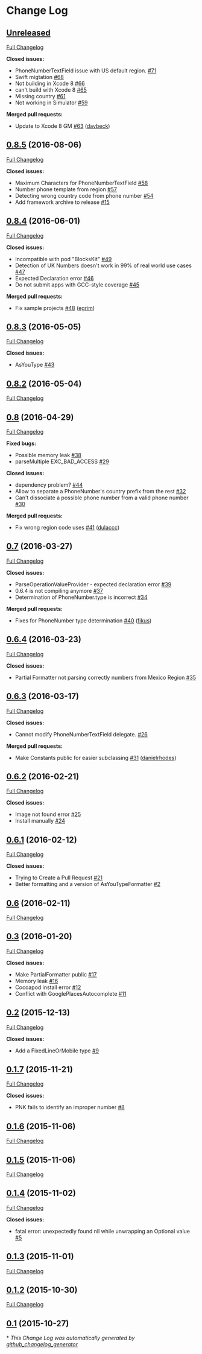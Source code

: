# Change Log

## [Unreleased](https://github.com/marmelroy/PhoneNumberKit/tree/HEAD)

[Full Changelog](https://github.com/marmelroy/PhoneNumberKit/compare/0.8.5...HEAD)

**Closed issues:**

- PhoneNumberTextField issue with US default region. [\#71](https://github.com/marmelroy/PhoneNumberKit/issues/71)
- Swift migtation  [\#68](https://github.com/marmelroy/PhoneNumberKit/issues/68)
- Not building in Xcode 8 [\#66](https://github.com/marmelroy/PhoneNumberKit/issues/66)
- can't build with Xcode 8 [\#65](https://github.com/marmelroy/PhoneNumberKit/issues/65)
- Missing country [\#61](https://github.com/marmelroy/PhoneNumberKit/issues/61)
- Not working in Simulator [\#59](https://github.com/marmelroy/PhoneNumberKit/issues/59)

**Merged pull requests:**

- Update to Xcode 8 GM [\#63](https://github.com/marmelroy/PhoneNumberKit/pull/63) ([davbeck](https://github.com/davbeck))

## [0.8.5](https://github.com/marmelroy/PhoneNumberKit/tree/0.8.5) (2016-08-06)
[Full Changelog](https://github.com/marmelroy/PhoneNumberKit/compare/0.8.4...0.8.5)

**Closed issues:**

- Maximum Characters for PhoneNumberTextField [\#58](https://github.com/marmelroy/PhoneNumberKit/issues/58)
- Number phone template from region  [\#57](https://github.com/marmelroy/PhoneNumberKit/issues/57)
- Detecting wrong country code from phone number [\#54](https://github.com/marmelroy/PhoneNumberKit/issues/54)
- Add framework archive to release [\#15](https://github.com/marmelroy/PhoneNumberKit/issues/15)

## [0.8.4](https://github.com/marmelroy/PhoneNumberKit/tree/0.8.4) (2016-06-01)
[Full Changelog](https://github.com/marmelroy/PhoneNumberKit/compare/0.8.3...0.8.4)

**Closed issues:**

- Incompatible with pod "BlocksKit" [\#49](https://github.com/marmelroy/PhoneNumberKit/issues/49)
- Detection of UK Numbers doesn't work in 99% of real world use cases [\#47](https://github.com/marmelroy/PhoneNumberKit/issues/47)
- Expected Declaration error [\#46](https://github.com/marmelroy/PhoneNumberKit/issues/46)
- Do not submit apps with GCC-style coverage [\#45](https://github.com/marmelroy/PhoneNumberKit/issues/45)

**Merged pull requests:**

- Fix sample projects [\#48](https://github.com/marmelroy/PhoneNumberKit/pull/48) ([egrim](https://github.com/egrim))

## [0.8.3](https://github.com/marmelroy/PhoneNumberKit/tree/0.8.3) (2016-05-05)
[Full Changelog](https://github.com/marmelroy/PhoneNumberKit/compare/0.8.2...0.8.3)

**Closed issues:**

- AsYouType [\#43](https://github.com/marmelroy/PhoneNumberKit/issues/43)

## [0.8.2](https://github.com/marmelroy/PhoneNumberKit/tree/0.8.2) (2016-05-04)
[Full Changelog](https://github.com/marmelroy/PhoneNumberKit/compare/0.8...0.8.2)

## [0.8](https://github.com/marmelroy/PhoneNumberKit/tree/0.8) (2016-04-29)
[Full Changelog](https://github.com/marmelroy/PhoneNumberKit/compare/0.7...0.8)

**Fixed bugs:**

- Possible memory leak [\#38](https://github.com/marmelroy/PhoneNumberKit/issues/38)
- parseMultiple EXC\_BAD\_ACCESS [\#29](https://github.com/marmelroy/PhoneNumberKit/issues/29)

**Closed issues:**

- dependency problem? [\#44](https://github.com/marmelroy/PhoneNumberKit/issues/44)
- Allow to separate a PhoneNumber's country prefix from the rest [\#32](https://github.com/marmelroy/PhoneNumberKit/issues/32)
- Can't dissociate a possible phone number from a valid phone number [\#30](https://github.com/marmelroy/PhoneNumberKit/issues/30)

**Merged pull requests:**

- Fix wrong region code uses [\#41](https://github.com/marmelroy/PhoneNumberKit/pull/41) ([dulaccc](https://github.com/dulaccc))

## [0.7](https://github.com/marmelroy/PhoneNumberKit/tree/0.7) (2016-03-27)
[Full Changelog](https://github.com/marmelroy/PhoneNumberKit/compare/0.6.4...0.7)

**Closed issues:**

- ParseOperationValueProvider - expected declaration error [\#39](https://github.com/marmelroy/PhoneNumberKit/issues/39)
- 0.6.4 is not compiling anymore [\#37](https://github.com/marmelroy/PhoneNumberKit/issues/37)
- Determination of PhoneNumber.type is incorrect [\#34](https://github.com/marmelroy/PhoneNumberKit/issues/34)

**Merged pull requests:**

- Fixes for PhoneNumber type determination [\#40](https://github.com/marmelroy/PhoneNumberKit/pull/40) ([fikus](https://github.com/fikus))

## [0.6.4](https://github.com/marmelroy/PhoneNumberKit/tree/0.6.4) (2016-03-23)
[Full Changelog](https://github.com/marmelroy/PhoneNumberKit/compare/0.6.3...0.6.4)

**Closed issues:**

- Partial Formatter not parsing correctly numbers from Mexico Region [\#35](https://github.com/marmelroy/PhoneNumberKit/issues/35)

## [0.6.3](https://github.com/marmelroy/PhoneNumberKit/tree/0.6.3) (2016-03-17)
[Full Changelog](https://github.com/marmelroy/PhoneNumberKit/compare/0.6.2...0.6.3)

**Closed issues:**

- Cannot modify PhoneNumberTextField delegate. [\#26](https://github.com/marmelroy/PhoneNumberKit/issues/26)

**Merged pull requests:**

- Make Constants public for easier subclassing [\#31](https://github.com/marmelroy/PhoneNumberKit/pull/31) ([danielrhodes](https://github.com/danielrhodes))

## [0.6.2](https://github.com/marmelroy/PhoneNumberKit/tree/0.6.2) (2016-02-21)
[Full Changelog](https://github.com/marmelroy/PhoneNumberKit/compare/0.6.1...0.6.2)

**Closed issues:**

- Image not found error [\#25](https://github.com/marmelroy/PhoneNumberKit/issues/25)
- Install manually [\#24](https://github.com/marmelroy/PhoneNumberKit/issues/24)

## [0.6.1](https://github.com/marmelroy/PhoneNumberKit/tree/0.6.1) (2016-02-12)
[Full Changelog](https://github.com/marmelroy/PhoneNumberKit/compare/0.6...0.6.1)

**Closed issues:**

- Trying to Create a Pull Request [\#21](https://github.com/marmelroy/PhoneNumberKit/issues/21)
- Better formatting and a version of AsYouTypeFormatter [\#2](https://github.com/marmelroy/PhoneNumberKit/issues/2)

## [0.6](https://github.com/marmelroy/PhoneNumberKit/tree/0.6) (2016-02-11)
[Full Changelog](https://github.com/marmelroy/PhoneNumberKit/compare/0.3...0.6)

## [0.3](https://github.com/marmelroy/PhoneNumberKit/tree/0.3) (2016-01-20)
[Full Changelog](https://github.com/marmelroy/PhoneNumberKit/compare/0.2...0.3)

**Closed issues:**

- Make PartialFormatter public [\#17](https://github.com/marmelroy/PhoneNumberKit/issues/17)
- Memory leak [\#16](https://github.com/marmelroy/PhoneNumberKit/issues/16)
- Cocoapod install error [\#12](https://github.com/marmelroy/PhoneNumberKit/issues/12)
- Conflict with GooglePlacesAutocomplete [\#11](https://github.com/marmelroy/PhoneNumberKit/issues/11)

## [0.2](https://github.com/marmelroy/PhoneNumberKit/tree/0.2) (2015-12-13)
[Full Changelog](https://github.com/marmelroy/PhoneNumberKit/compare/0.1.7...0.2)

**Closed issues:**

- Add a FixedLineOrMobile type [\#9](https://github.com/marmelroy/PhoneNumberKit/issues/9)

## [0.1.7](https://github.com/marmelroy/PhoneNumberKit/tree/0.1.7) (2015-11-21)
[Full Changelog](https://github.com/marmelroy/PhoneNumberKit/compare/0.1.6...0.1.7)

**Closed issues:**

- PNK fails to identify an improper number  [\#8](https://github.com/marmelroy/PhoneNumberKit/issues/8)

## [0.1.6](https://github.com/marmelroy/PhoneNumberKit/tree/0.1.6) (2015-11-06)
[Full Changelog](https://github.com/marmelroy/PhoneNumberKit/compare/0.1.5...0.1.6)

## [0.1.5](https://github.com/marmelroy/PhoneNumberKit/tree/0.1.5) (2015-11-06)
[Full Changelog](https://github.com/marmelroy/PhoneNumberKit/compare/0.1.4...0.1.5)

## [0.1.4](https://github.com/marmelroy/PhoneNumberKit/tree/0.1.4) (2015-11-02)
[Full Changelog](https://github.com/marmelroy/PhoneNumberKit/compare/0.1.3...0.1.4)

**Closed issues:**

- fatal error: unexpectedly found nil while unwrapping an Optional value [\#5](https://github.com/marmelroy/PhoneNumberKit/issues/5)

## [0.1.3](https://github.com/marmelroy/PhoneNumberKit/tree/0.1.3) (2015-11-01)
[Full Changelog](https://github.com/marmelroy/PhoneNumberKit/compare/0.1.2...0.1.3)

## [0.1.2](https://github.com/marmelroy/PhoneNumberKit/tree/0.1.2) (2015-10-30)
[Full Changelog](https://github.com/marmelroy/PhoneNumberKit/compare/0.1...0.1.2)

## [0.1](https://github.com/marmelroy/PhoneNumberKit/tree/0.1) (2015-10-27)


\* *This Change Log was automatically generated by [github_changelog_generator](https://github.com/skywinder/Github-Changelog-Generator)*
